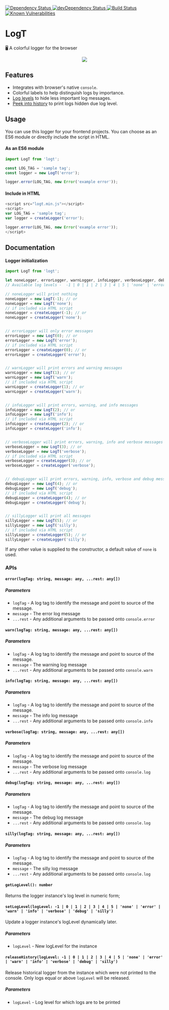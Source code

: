 <!-- Dependency Status -->
<a href="https://david-dm.org/sidhantpanda/logt">
  <img src="https://david-dm.org/sidhantpanda/logt.svg" alt="Dependency Status" />
</a>
<!-- devDependency Status -->
<a href="https://david-dm.org/sidhantpanda/logt#info=devDependencies">
  <img src="https://david-dm.org/sidhantpanda/logt/dev-status.svg" alt="devDependency Status" />
</a>
<a href="https://travis-ci.org/sidhantpanda/logt">
  <img src="https://travis-ci.org/sidhantpanda/logt.svg?branch=master" alt="Build Status" />
</a>
<a href="https://snyk.io//test/github/sidhantpanda/logt?targetFile=package.json">
  <img src="https://snyk.io//test/github/sidhantpanda/logt/badge.svg?targetFile=package.json" alt="Known Vulnerabilities" data-canonical-src="https://snyk.io//test/github/sidhantpanda/logt?targetFile=package.json" style="max-width:100%;">
</a>

# LogT

🖥️ A colorful logger for the browser

<p align="center">
  <img src="https://i.imgur.com/efMwTMd.png" />
</p>

## Features
* Integrates with browser's native `console`.
* Colorful labels to help distinguish logs by importance.
* [Log levels](#logger-initialization) to hide less important log messages.
* [Peek into history](#releasehistoryloglevel--1--0--1--2--3--4--5--none--error--warn--info--verbose--debug--silly) to print logs hidden due log level.

## Usage

You can use this logger for your frontend projects. You can choose as an ES6 module or directly include the script in HTML.

#### As an ES6 module
```typescript
import LogT from 'logt';

const LOG_TAG = 'sample tag';
const logger = new LogT('error');

logger.error(LOG_TAG, new Error('example error'));
```

#### Include in HTML
```javascript
<script src="logt.min.js"></script>
<script>
var LOG_TAG = 'sample tag';
var logger = createLogger('error');

logger.error(LOG_TAG, new Error('example error'));
</script>
```

## Documentation

#### Logger initialization
```typescript
import LogT from 'logt';

let noneLogger, errorLogger, warnLogger, infoLogger, verboseLogger, debugLogger, sillyLogger;
// Available log levels -  -1 | 0 | 1 | 2 | 3 | 4 | 5 | 'none' | 'error' | 'warn' | 'info' | 'verbose' | 'debug' | 'silly';

// noneLogger will print nothing
noneLogger = new LogT(-1); // or
noneLogger = new LogT('none');
// if included via HTML script
noneLogger = createLogger(-1); // or
noneLogger = createLogger('none');


// errorLogger will only error messages
errorLogger = new LogT(0); // or
errorLogger = new LogT('error');
// if included via HTML script
errorLogger = createLogger(0); // or
errorLogger = createLogger('error');


// warnLogger will print errors and warning messages
warnLogger = new LogT(1); // or
warnLogger = new LogT('warn');
// if included via HTML script
warnLogger = createLogger(1); // or
warnLogger = createLogger('warn');


// infoLogger will print errors, warning, and info messages
infoLogger = new LogT(2); // or
infoLogger = new LogT('info');
// if included via HTML script
infoLogger = createLogger(2); // or
infoLogger = createLogger('info');


// verboseLogger will print errors, warning, info and verbose messages
verboseLogger = new LogT(3); // or
verboseLogger = new LogT('verbose');
// if included via HTML script
verboseLogger = createLogger(3); // or
verboseLogger = createLogger('verbose');


// debugLogger will print errors, warning, info, verbose and debug messages
debugLogger = new LogT(4); // or
debugLogger = new LogT('debug');
// if included via HTML script
debugLogger = createLogger(4); // or
debugLogger = createLogger('debug');


// sillyLogger will print all messages
sillyLogger = new LogT(5); // or
sillyLogger = new LogT('silly');
// if included via HTML script
sillyLogger = createLogger(5); // or
sillyLogger = createLogger('silly');
```
If any other value is supplied to the constructor, a default value of `none` is used.

### APIs

#### `error(logTag: string, message: any, ...rest: any[])`

##### Parameters
* `logTag` - A log tag to identify the message and point to source of the message.
* `message` - The error log message
* `...rest` - Any additional arguments to be passed onto `console.error`

#### `warn(logTag: string, message: any, ...rest: any[])`

##### Parameters
* `logTag` - A log tag to identify the message and point to source of the message.
* `message` - The warning log message
* `...rest` - Any additional arguments to be passed onto `console.warn`

#### `info(logTag: string, message: any, ...rest: any[])`

##### Parameters
* `logTag` - A log tag to identify the message and point to source of the message.
* `message` - The info log message
* `...rest` - Any additional arguments to be passed onto `console.info`

#### `verbose(logTag: string, message: any, ...rest: any[])`

##### Parameters
* `logTag` - A log tag to identify the message and point to source of the message.
* `message` - The verbose log message
* `...rest` - Any additional arguments to be passed onto `console.log`

#### `debug(logTag: string, message: any, ...rest: any[])`

##### Parameters
* `logTag` - A log tag to identify the message and point to source of the message.
* `message` - The debug log message
* `...rest` - Any additional arguments to be passed onto `console.log`

#### `silly(logTag: string, message: any, ...rest: any[])`

##### Parameters
* `logTag` - A log tag to identify the message and point to source of the message.
* `message` - The silly log message
* `...rest` - Any additional arguments to be passed onto `console.log`

#### `getLogLevel(): number`

Returns the logger instance's log level in numeric form;

#### `setLogLevel(logLevel: -1 | 0 | 1 | 2 | 3 | 4 | 5 | 'none' | 'error' | 'warn' | 'info' | 'verbose' | 'debug' | 'silly')`

Update a logger instance's logLevel dynamically later.
##### Parameters
* `logLevel` - New logLevel for the instance 

#### `releaseHistory(logLevel: -1 | 0 | 1 | 2 | 3 | 4 | 5 | 'none' | 'error' | 'warn' | 'info' | 'verbose' | 'debug' | 'silly')`

Release historical logger from the instance which were not printed to the console. Only logs equal or above `logLevel` will be released.
##### Parameters
* `logLevel` - Log level for which logs are to be printed
 
